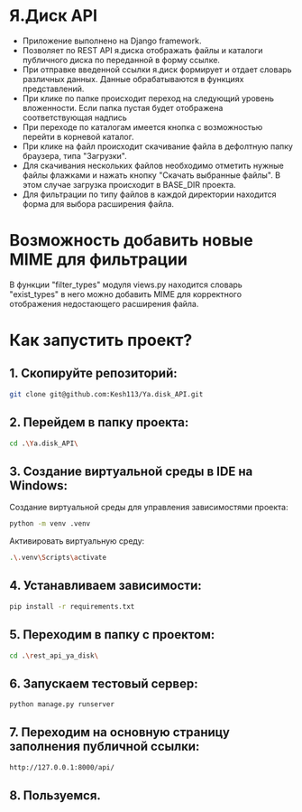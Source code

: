 # Я.Диск API

- Приложение выполнено на Django framework.
- Позволяет по REST API я.диска отображать файлы и каталоги публичного диска по переданной в форму ссылке.
- При отправке введенной ссылки я.диск формирует и отдает словарь различных данных. Данные обрабатываются в функциях представлений.
- При клике по папке происходит переход на следующий уровень вложенности. Если папка пустая будет отображена соответствующая надпись
- При переходе по каталогам имеется кнопка с возможностью перейти в корневой каталог.
- При клике на файл происходит скачивание файла в дефолтную папку браузера, типа "Загрузки".
- Для скачивания нескольких файлов необходимо отметить нужные файлы флажками и нажать кнопку "Скачать выбранные файлы". В этом случае загрузка происходит в BASE_DIR проекта.
- Для фильтрации по типу файлов в каждой директории находится форма для выбора расширения файла.

# Возможность добавить новые MIME для фильтрации

В функции "filter_types" модуля views.py находится словарь "exist_types" в него можно добавить MIME для корректного отображения недостающего расширения файла.

# Как запустить проект?

## 1. Скопируйте репозиторий:
```bash
git clone git@github.com:Kesh113/Ya.disk_API.git
```
## 2. Перейдем в папку проекта:
```bash
cd .\Ya.disk_API\
```
## 3. Создание виртуальной среды в IDE на Windows:
 
Создание виртуальной среды для управления зависимостями проекта:

```bash
python -m venv .venv
```
Активировать виртуальную среду:
```bash
.\.venv\Scripts\activate
```
## 4. Устанавливаем зависимости:
```bash
pip install -r requirements.txt
```
## 5. Переходим в папку с проектом:
```bash
cd .\rest_api_ya_disk\
```
## 6. Запускаем тестовый сервер:
```bash
python manage.py runserver
```
## 7. Переходим на основную страницу заполнения публичной ссылки:
```bash
http://127.0.0.1:8000/api/
```
## 8. Пользуемся.
